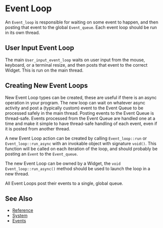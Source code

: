 # Event Loop

An `Event_loop` is responsible for waiting on some event to happen, and then
posting that event to the global `Event_queue`. Each event loop should be run in
its own thread.

## User Input Event Loop

The main `User_input_event_loop` waits on user input from the mouse, keyboard,
or a terminal resize, and then posts that event to the correct Widget. This is
run on the main thread.

## Creating New Event Loops

New Event Loop types can be created, these are useful if there is an async
operation in your program. The new loop can wait on whatever async activity and
post a (typically custom) event to the Event Queue to be processed safely in the
main thread. Posting events to the Event Queue is thread-safe. Events processed
from the Event Queue are handled one at a time and make it simple to have
thread-safe handling of each event, even if it is posted from another thread.

A new Event Loop action can be created by calling `Event_loop::run` or
`Event_loop::run_async` with an invokable object with signature `void()`. This
function will be called on each iteration of the loop, and should probably be
posting an `Event` to the `Event_queue`.

The new Event Loop can be owned by a Widget, the `void Event_loop::run_async()`
method should be used to launch the loop in a new thread.

All Event Loops post their events to a single, global queue.

## See Also

- [Reference](https://animber-coder.github.io/CaTerm/classox_1_1Event__loop.html)
- [System](system.md)
- [Events](events.md)
